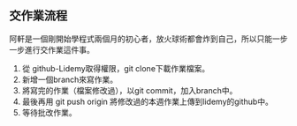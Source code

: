 ## 交作業流程
阿軒是一個剛開始學程式兩個月的初心者，放火球術都會炸到自己，所以只能一步一步進行交作業這件事。

1. 從 github-Lidemy取得權限，git clone下載作業檔案。
2. 新增一個branch來寫作業。
3. 將寫完的作業（檔案修改過），以git commit，加入branch中。
4. 最後再用 git push origin 將修改過的本週作業上傳到lidemy的github中。
5. 等待批改作業。
